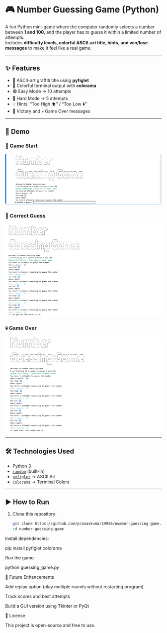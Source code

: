 # 🎮 Number Guessing Game (Python)

A fun Python mini-game where the computer randomly selects a number between **1 and 100**, and the player has to guess it within a limited number of attempts.  
Includes **difficulty levels, colorful ASCII-art title, hints, and win/lose messages** to make it feel like a real game.  

---

## ✨ Features
- 🎨 ASCII-art graffiti title using **pyfiglet**
- 🌈 Colorful terminal output with **colorama**
- 🟢 Easy Mode → 10 attempts  
- 🔴 Hard Mode → 5 attempts  
- 💡 Hints: “Too High ⬆️” / “Too Low ⬇️”  
- 🎉 Victory and 💀 Game Over messages  

---

## 📸 Demo

### 🏁 Game Start
![Game Start](https://github.com/pranavkumar19926/Python-Projects/blob/main/Number%20guessing%20game/Screenshot%202025-08-28%20184445.png)

### 🎉 Correct Guess
![Correct Guess](https://github.com/pranavkumar19926/Python-Projects/blob/main/Number%20guessing%20game/Screenshot%202025-08-28%20184553.png)

### 💀 Game Over
![Game Over](https://github.com/pranavkumar19926/Python-Projects/blob/main/Number%20guessing%20game/Screenshot%202025-08-28%20184649.png)

---

## 🛠️ Technologies Used
- Python 3  
- [`random`](https://docs.python.org/3/library/random.html) (built-in)  
- [`pyfiglet`](https://pypi.org/project/pyfiglet/) → ASCII Art  
- [`colorama`](https://pypi.org/project/colorama/) → Terminal Colors  

---

## ▶️ How to Run

1. Clone this repository:
   ```bash
   git clone https://github.com/pranavkumar19926/number-guessing-game.git
   cd number-guessing-game
Install dependencies:

pip install pyfiglet colorama


Run the game:

python guessing_game.py

🌟 Future Enhancements

Add replay option (play multiple rounds without restarting program)

Track scores and best attempts

Build a GUI version using Tkinter or PyQt

📜 License

This project is open-source and free to use.
